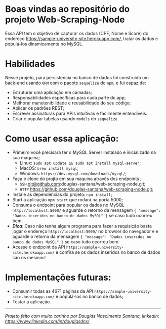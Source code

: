 # Boas vindas ao repositório do projeto Web-Scraping-Node

Essa API tem o objetivo de capturar os dados (CPF, Nome e Score) do endereço https://sample-university-site.herokuapp.com/, tratar os dados e populá-los dinamicamente no MySQL.

# Habilidades

Nesse projeto, para persistencia no banco de dados foi construido um back-end usando `ORM` com o pacote `sequelize` do `npm`, e fui capaz de:

- Estruturar uma aplicação em camadas;
- Responsabilidades específicas para cada parte do app;
- Melhorar manutenibilidade e reusabilidade do seu código;
- Aplicar os padrões REST;
- Escrever assinaturas para APIs intuitivas e facilmente entendíveis.
- Criar e popular tabelas usando `models` do `sequelize`.

# Como usar essa aplicação:

- Primeiro você precisará ter o MySQL Server instalado e inicializado na sua máquina;
  - Linux: `sudo apt update && sudo apt install mysql-server`;
  - MacOS: `brew install mysql`;
  - Windows: `https://dev.mysql.com/downloads/mysql/`;
- Faça o clone do projto em sua maquina através dos endpoints ;
  - `SSH` git@github.com:douglas-santana/web-scraping-node.git;
  - `HTTP` https://github.com/douglas-santana/web-scraping-node.git;
- Instale as dependencias do projeto: `npm install`;
- Start a aplicação `npm start` que rodará na porta 5000;
- Consuma o endpoint para popular os dados no MySQL `http://localhost:5000/` e aguarde o retorno da mensagem `{ "message": "Dados inseridos no banco de dados MySQL" }`
se caso tudo ocorreu bem.
- **_Dica_**: Caso não tenha algum programa para fazer a requisição basta jogar o endereço `http://localhost:5000/` no browser do navegador e e aguarde o retorno
da mensagem `{ "message": "Dados inseridos no banco de dados MySQL" }`
se caso tudo ocorreu bem.
- Acesse o endpoint da API `https://sample-university-site.herokuapp.com/` e confira se os dados inseridos no banco de dados são os mesmos!

# Implementações futuras:
- Consumir todas as 4671 páginas da API `https://sample-university-site.herokuapp.com/` e populá-los no banco de dados;
- Testar a aplicação.


---
_Projeto feito com muito carinho por Douglas Nascimento Santana, linkedin: https://www.linkedin.com/in/douglasdns/_
